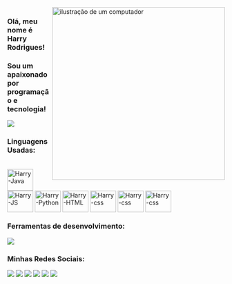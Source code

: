 <img src="https://raw.githubusercontent.com/MicaelliMedeiros/micaellimedeiros/master/image/computer-illustration.png" alt="ilustração de um computador" min-width="400px" max-width="400px" width="400px" align="right">

### Olá, meu nome é Harry Rodrigues!
<h3> Sou um apaixonado por programação e tecnologia!</h3>

<img align="center" src="https://github-readme-stats.vercel.app/api/top-langs/?username=harryrodriads&layout=compact"/>

### Linguagens Usadas:
<div style="display: inline_block"><br>
  <img align="center" alt="Harry-Java" height="50" width="60" src="https://cdn.jsdelivr.net/gh/devicons/devicon/icons/java/java-original-wordmark.svg"/>
  <img align="center" alt="Harry-JS" height="50" width="60" src="https://cdn.jsdelivr.net/gh/devicons/devicon/icons/javascript/javascript-plain.svg"/>
  <img align="center" alt="Harry-Python" height="50" width="60" src="https://cdn.jsdelivr.net/gh/devicons/devicon/icons/python/python-original-wordmark.svg"/>
  <img align="center" alt="Harry-HTML" height="50" width="60" src="https://cdn.jsdelivr.net/gh/devicons/devicon/icons/html5/html5-original-wordmark.svg"/>
  <img align="center" alt="Harry-css" height="50" width="60" src="https://cdn.jsdelivr.net/gh/devicons/devicon/icons/css3/css3-original-wordmark.svg"/>
  <img align="center" alt="Harry-css" height="50" width="60" src="https://cdn.jsdelivr.net/gh/devicons/devicon/icons/mysql/mysql-original.svg" />
  <img align="center" alt="Harry-css" height="50" width="60" src="https://cdn.jsdelivr.net/gh/devicons/devicon/icons/postgresql/postgresql-original.svg" />

### Ferramentas de desenvolvimento:

<p align="left">
  <a href="https://skillicons.dev">
    <img src="https://skillicons.dev/icons?i=vscode,ps,figma,git," />
  </a>
</p>
                  
</div>


### Minhas Redes Sociais:

<div>
  <a href="https://www.facebook.com/harryatleticano"><img src="https://img.shields.io/badge/Facebook-1877F2?style=for-the-badge&logo=facebook&logoColor=white"></a>
  <a href="mailto:harryrodriads@gmail.com"><img src="https://img.shields.io/badge/Gmail-D14836?style=for-the-badge&logo=gmail&logoColor=white"></a>
  <a href="https://www.instagram.com/harryrc_/?hl=pt-br"><img src="https://img.shields.io/badge/Instagram-E4405F?style=for-the-badge&logo=instagram&logoColor=white"></a>
  <a href="https://www.linkedin.com/in/harry-rodrigues/"><img src="https://img.shields.io/badge/LinkedIn-0077B5?style=for-the-badge&logo=linkedin&logoColor=white"></a>
  <a href="https://t.me/harry_rodri"><img src="https://img.shields.io/badge/Telegram-2CA5E0?style=for-the-badge&logo=telegram&logoColor=white"></a>
  <a href="https://wa.me/5534984236956"><img src="https://img.shields.io/badge/WhatsApp-25D366?style=for-the-badge&logo=whatsapp&logoColor=white"></a>

  
</div>



